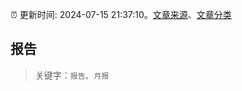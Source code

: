 :alarm_clock: 更新时间: 2024-07-15 21:37:10。[文章来源](/README.md)、[文章分类](/TAGS.md)

## 报告


> 关键字：`报告`、`月报`



